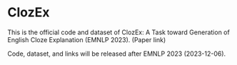 # ClozEx

This is the official code and dataset of ClozEx: A Task toward Generation of English Cloze Explanation (EMNLP 2023). (Paper link)

Code, dataset, and links will be released after EMNLP 2023 (2023-12-06).


